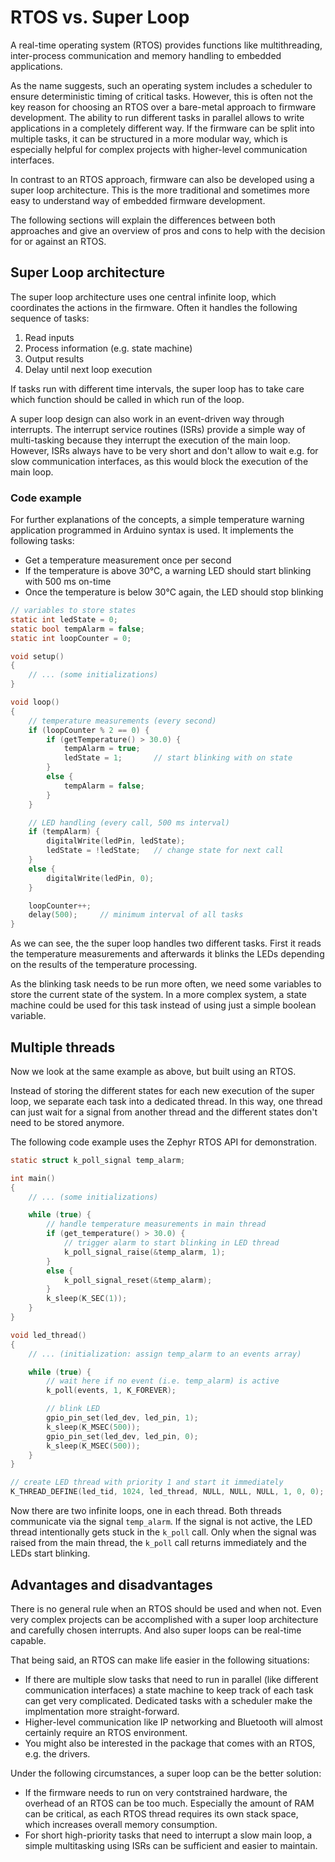 # RTOS vs. Super Loop

A real-time operating system (RTOS) provides functions like multithreading, inter-process communication and memory handling to embedded applications.

As the name suggests, such an operating system includes a scheduler to ensure deterministic timing of critical tasks. However, this is often not the key reason for choosing an RTOS over a bare-metal approach to firmware development. The ability to run different tasks in parallel allows to write applications in a completely different way. If the firmware can be split into multiple tasks, it can be structured in a more modular way, which is especially helpful for complex projects with higher-level communication interfaces.

In contrast to an RTOS approach, firmware can also be developed using a super loop architecture. This is the more traditional and sometimes more easy to understand way of embedded firmware development.

The following sections will explain the differences between both approaches and give an overview of pros and cons to help with the decision for or against an RTOS.

## Super Loop architecture

The super loop architecture uses one central infinite loop, which coordinates the actions in the firmware. Often it handles the following sequence of tasks:

1. Read inputs
2. Process information (e.g. state machine)
3. Output results
4. Delay until next loop execution

If tasks run with different time intervals, the super loop has to take care which function should be called in which run of the loop.

A super loop design can also work in an event-driven way through interrupts. The interrupt service routines (ISRs) provide a simple way of multi-tasking because they interrupt the execution of the main loop. However, ISRs always have to be very short and don't allow to wait e.g. for slow communication interfaces, as this would block the execution of the main loop.


### Code example

For further explanations of the concepts, a simple temperature warning application programmed in Arduino syntax is used. It implements the following tasks:

- Get a temperature measurement once per second
- If the temperature is above 30°C, a warning LED should start blinking with 500 ms on-time
- Once the temperature is below 30°C again, the LED should stop blinking

```C
// variables to store states
static int ledState = 0;
static bool tempAlarm = false;
static int loopCounter = 0;

void setup()
{
    // ... (some initializations)
}

void loop()
{
    // temperature measurements (every second)
    if (loopCounter % 2 == 0) {
        if (getTemperature() > 30.0) {
            tempAlarm = true;
            ledState = 1;       // start blinking with on state
        }
        else {
            tempAlarm = false;
        }
    }

    // LED handling (every call, 500 ms interval)
    if (tempAlarm) {
        digitalWrite(ledPin, ledState);
        ledState = !ledState;   // change state for next call
    }
    else {
        digitalWrite(ledPin, 0);
    }

    loopCounter++;
    delay(500);     // minimum interval of all tasks
}
```

As we can see, the the super loop handles two different tasks. First it reads the temperature measurements and afterwards it blinks the LEDs depending on the results of the temperature processing.

As the blinking task needs to be run more often, we need some variables to store the current state of the system. In a more complex system, a state machine could be used for this task instead of using just a simple boolean variable.

## Multiple threads

Now we look at the same example as above, but built using an RTOS.

Instead of storing the different states for each new execution of the super loop, we separate each task into a dedicated thread. In this way, one thread can just wait for a signal from another thread and the different states don't need to be stored anymore.

The following code example uses the Zephyr RTOS API for demonstration.

```C
static struct k_poll_signal temp_alarm;

int main()
{
    // ... (some initializations)

    while (true) {
        // handle temperature measurements in main thread
        if (get_temperature() > 30.0) {
            // trigger alarm to start blinking in LED thread
            k_poll_signal_raise(&temp_alarm, 1);
        }
        else {
            k_poll_signal_reset(&temp_alarm);
        }
        k_sleep(K_SEC(1));
    }
}

void led_thread()
{
    // ... (initialization: assign temp_alarm to an events array)

    while (true) {
        // wait here if no event (i.e. temp_alarm) is active
        k_poll(events, 1, K_FOREVER);

        // blink LED
        gpio_pin_set(led_dev, led_pin, 1);
        k_sleep(K_MSEC(500));
        gpio_pin_set(led_dev, led_pin, 0);
        k_sleep(K_MSEC(500));
    }
}

// create LED thread with priority 1 and start it immediately
K_THREAD_DEFINE(led_tid, 1024, led_thread, NULL, NULL, NULL, 1, 0, 0);
```

Now there are two infinite loops, one in each thread. Both threads communicate via the signal `temp_alarm`. If the signal is not active, the LED thread intentionally gets stuck in the `k_poll` call. Only when the signal was raised from the main thread, the `k_poll` call returns immediately and the LEDs start blinking.

## Advantages and disadvantages

There is no general rule when an RTOS should be used and when not. Even very complex projects can be accomplished with a super loop architecture and carefully chosen interrupts. And also super loops can be real-time capable.

That being said, an RTOS can make life easier in the following situations:

- If there are multiple slow tasks that need to run in parallel (like different communication interfaces) a state machine to keep track of each task can get very complicated. Dedicated tasks with a scheduler make the implmentation more straight-forward.
- Higher-level communication like IP networking and Bluetooth will almost certainly require an RTOS environment.
- You might also be interested in the package that comes with an RTOS, e.g. the drivers.

Under the following circumstances, a super loop can be the better solution:

- If the firmware needs to run on very contstrained hardware, the overhead of an RTOS can be too much. Especially the amount of RAM can be critical, as each RTOS thread requires its own stack space, which increases overall memory consumption.
- For short high-priority tasks that need to interrupt a slow main loop, a simple multitasking using ISRs can be sufficient and easier to maintain.
